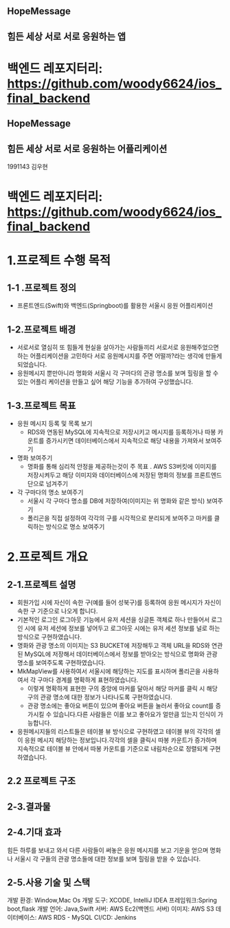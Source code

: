 ## HopeMessage

## 힘든 세상 서로 서로 응원하는 앱


# 백엔드 레포지터리: https://github.com/woody6624/ios_final_backend

## HopeMessage

## 힘든 세상 서로 서로 응원하는 어플리케이션

1991143 김우현

# 백엔드 레포지터리: https://github.com/woody6624/ios_final_backend

# 1.프로젝트 수행 목적

## 1-1 .프로젝트 정의

- 프론트엔드(Swift)와 백엔드(Springboot)를 활용한 서울시 응원 어플리케이션

## 1-2.프로젝트 배경

- 서로서로 열심히 또 힘들게 현실을 살아가는 사람들끼리 서로서로 응원해주었으면 하는 어플리케이션을 고민하다 서로 응원메시지를 주면 어떨까?라는 생각에 만들게 되었습니다.
- 응원메시지 뿐만아니라 명화와 서울시 각 구마다의 관광 명소를 보며 힐링을 할 수있는 어플리 케이션을 만들고 싶어 해당 기능을 추가하여 구성했습니다.

## 1-3.프로젝트 목표

- 응원 메시지 등록 및 목록 보기
    - RDS와 연동된 MySQL에 지속적으로 저장시키고 메시지를 등록하거나 따봉 카운트를 증가시키면 데이터베이스에서 지속적으로 해당 내용을 가져와서 보여주기
- 명화 보여주기
    - 명화를 통해 심리적 안정을 제공하는것이 주 목표 . AWS S3버킷에 이미지를 저장시켜두고 해당 이미지와 데이터베이스에 저장된 명화의 정보를 프론트엔드 단으로 넘겨주기
- 각 구마다의 명소 보여주기
    - 서울시 각 구마다 명소를 DB에 저장하여(이미지는 위 명화와 같은 방식)  보여주기
    - 폴리곤을 직접 설정하여 각각의 구를 시각적으로 분리되게 보여주고 마커를 클릭하는 방식으로 명소 보여주기

# 2.프로젝트 개요

## 2-1.프로젝트 설명

- 회원가입 시에 자신이 속한 구(예를 들어 성북구)를 등록하여 응원 메시지가 자신이 속한 구 기준으로 나오게 합니다.
- 기본적인 로그인 로그아웃 기능에서 유저 세션을 싱글톤 객체로 하나 만들어서 로그인 시에 유저 세션에 정보를 넣어두고 로그아웃 시에는 유저 세션 정보를 널로 하는 방식으로 구현하였습니다.
- 명화와 관광 명소의 이미지는 S3 BUCKET에 저장해두고 객체 URL을 RDS와 연관된 MySQL에 저장해서 데이터베이스에서 정보를 받아오는 방식으로 명화와 관광 명소를 보여주도록 구현하였습니다.
- MkMapView를 사용하여서 서울시에 해당하는 지도를 표시하며 폴리곤을 사용하여서 각 구마다 경계를 명확하게 표현하였습니다.
    - 이렇게 명확하게 표현한 구의 중앙에 마커를 달아서 해당 마커를 클릭 시 해당 구의 관광 명소에 대한 정보가 나타나도록 구현하였습니다.
    - 관광 명소에는 좋아요 버튼이 있으며 좋아요 버튼을 눌러서 좋아요 count를 증가시킬 수 있습니다.다른 사람들은 이를 보고 좋아요가 얼만큼 있는지 인식이 가능합니다.
- 응원메시지들의 리스트들은 테이블 뷰 방식으로 구현하였고 테이블 뷰의 각각의 셀이 응원 메시지 해당하는 정보입니다.각각의 셀을 클릭시 따봉 카운트가 증가하며 지속적으로 테이블 뷰 안에서 따봉 카운트를 기준으로 내림차순으로 정렬되게 구현하였습니다.

## **2.2 프로젝트 구조**

## 2-3.결과물

## 2-4.기대 효과

힘든 하루를 보내고 와서 다른 사람들이 써놓은 응원 메시지를 보고 기운을 얻으며 명화나 서울시 각 구들의 관광 명소들에 대한 정보를 보며 힐링을 받을 수 있습니다.

## 2-5.사용 기술 및 스택

개발 환경: Window,Mac Os
개발 도구: XCODE, IntelliJ IDEA
프레임워크:Spring boot,flask
개발 언어: Java,Swift
서버: AWS Ec2(백엔드 서버)
이미지: AWS S3
데이터베이스: AWS RDS - MySQL
CI/CD: Jenkins
